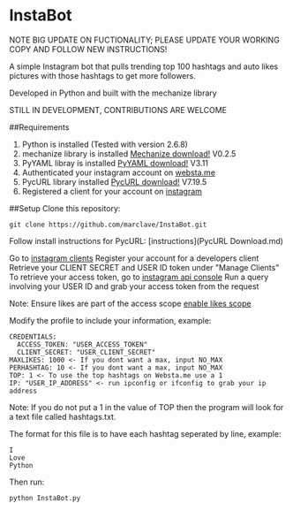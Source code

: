 InstaBot
========

NOTE BIG UPDATE ON FUCTIONALITY; PLEASE UPDATE YOUR WORKING COPY AND FOLLOW NEW INSTRUCTIONS!

A simple Instagram bot that pulls trending top 100 hashtags and auto likes pictures with those hashtags to get more followers.

Developed in Python and built with the mechanize library

STILL IN DEVELOPMENT, CONTRIBUTIONS ARE WELCOME

##Requirements

1. Python is installed (Tested with version 2.6.8)
2. mechanize library is installed [Mechanize download!](http://wwwsearch.sourceforge.net/mechanize/download.html) V0.2.5
3. PyYAML libray is installed [PyYAML download!](pyyaml.org/wiki/PyYAML) V3.11
4. Authenticated your instagram account on [websta.me](http://websta.me/)
5. PycURL library installed [PycURL download!](http://pycurl.sourceforge.net/) V7.19.5
6. Registered a client for your account on [instagram](http://instagram.com/developer/clients/manage/)

##Setup
Clone this repository:
```
git clone https://github.com/marclave/InstaBot.git
```
Follow install instructions for PycURL: [instructions](PycURL Download.md)

Go to [instagram clients](http://instagram.com/developer/clients/manage/)
Register your account for a developers client
Retrieve your CLIENT SECRET and USER ID token under "Manage Clients"
To retrieve your access token, go to [instagram api console](http://instagram.com/developer/api-console/)
Run a query involving your USER ID and grab your access token from the request

Note: Ensure likes are part of the access scope [enable likes scope](https://instagram.com/oauth/authorize/?client_id=INSERT_CLIENTID&redirect_uri=INSERT_REDIRECTURI&response_type=code&scope=likes+basic)


Modify the profile to include your information, example:
```
CREDENTIALS:
  ACCESS_TOKEN: "USER_ACCESS_TOKEN"
  CLIENT_SECRET: "USER_CLIENT_SECRET"
MAXLIKES: 1000 <- If you dont want a max, input NO_MAX
PERHASHTAG: 10 <- If you dont want a max, input NO_MAX
TOP: 1 <- To use the top hashtags on Websta.me use a 1
IP: "USER_IP_ADDRESS" <- run ipconfig or ifconfig to grab your ip address
```
Note: If you do not put a 1 in the value of TOP then the program will look for a text file
called hashtags.txt.

The format for this file is to have each hashtag seperated by line, example:

```
I
Love
Python
```

Then run:
```
python InstaBot.py
```
